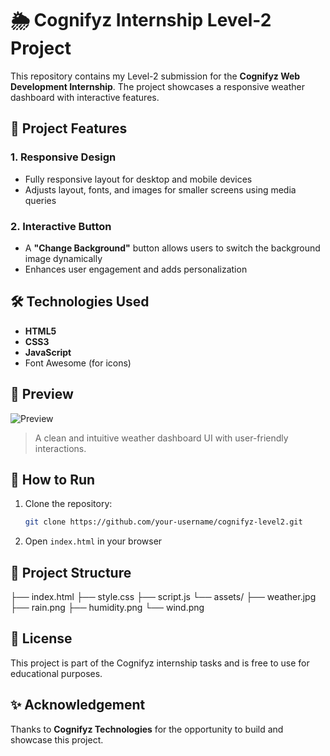 # 🌦️ Cognifyz Internship Level-2 Project

This repository contains my Level-2 submission for the **Cognifyz Web Development Internship**. The project showcases a responsive weather dashboard with interactive features.

## 📌 Project Features

### 1. **Responsive Design**
- Fully responsive layout for desktop and mobile devices
- Adjusts layout, fonts, and images for smaller screens using media queries

### 2. **Interactive Button**
- A **"Change Background"** button allows users to switch the background image dynamically
- Enhances user engagement and adds personalization

## 🛠️ Technologies Used
- **HTML5**
- **CSS3**
- **JavaScript**
- Font Awesome (for icons)

## 📸 Preview

![Preview](assets/Screenshot(189))

> A clean and intuitive weather dashboard UI with user-friendly interactions.

## 🚀 How to Run
1. Clone the repository:
   ```bash
   git clone https://github.com/your-username/cognifyz-level2.git

2. Open `index.html` in your browser

## 📂 Project Structure

├── index.html
├── style.css
├── script.js
└── assets/
    ├── weather.jpg
    ├── rain.png
    ├── humidity.png
    └── wind.png

## 📃 License

This project is part of the Cognifyz internship tasks and is free to use for educational purposes.

## ✨ Acknowledgement

Thanks to **Cognifyz Technologies** for the opportunity to build and showcase this project.
